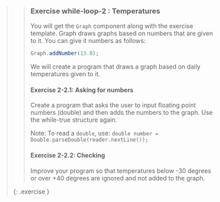 >>### Exercise while-loop-2 : Temperatures
>>
>>You will get the `Graph` component along with the exercise template. Graph draws graphs based on numbers that are given to it. You can give it numbers as follows:
>>
>>```java
>>Graph.addNumber(13.0);
>>```
>>
>>We will create a program that draws a graph based on daily temperatures given to it.
>>
>>#### Exercise 2-2.1: Asking for numbers
>>
>>Create a program that asks the user to input floating point numbers (double) and then adds the numbers to the graph. Use the while-true structure again.
>>
>>Note: To read a `double`, use: `double number = Double.parseDouble(reader.nextLine());`
>>
>>#### Exercise 2-2.2: Checking
>>
>>Improve your program so that temperatures below -30 degrees or over +40 degrees are ignored and not added to the graph.
>>
>{: .exercise }